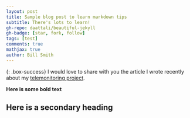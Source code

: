 ```yaml
---
layout: post
title: Sample blog post to learn markdown tips
subtitle: There's lots to learn!
gh-repo: daattali/beautiful-jekyll
gh-badge: [star, fork, follow]
tags: [test]
comments: true
mathjax: true
author: Bill Smith
---
```


{: .box-success}
I would love to share with you the article I wrote recently about my [telemonitoring project](https://www.fullsdenginyeria.cat/cap-la-telemedicina-davantguarda-monitoritzacio-continua-domicili-pacients-cronics-complexos-i).

**Here is some bold text**

## Here is a secondary heading

